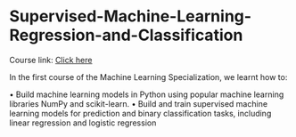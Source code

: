 # Supervised-Machine-Learning-Regression-and-Classification

Course link: <a href="https://www.coursera.org/learn/machine-learning"> Click here</a>

In the first course of the Machine Learning Specialization, we learnt how to:

• Build machine learning models in Python using popular machine learning libraries NumPy and scikit-learn.
• Build and train supervised machine learning models for prediction and binary classification tasks, including linear regression and logistic regression
